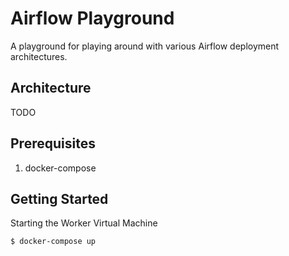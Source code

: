 # Airflow Playground
A playground for playing around with various Airflow deployment architectures.

## Architecture
TODO

## Prerequisites

1. docker-compose

## Getting Started

Starting the Worker Virtual Machine
```bash
$ docker-compose up
``` 

